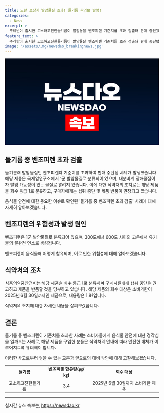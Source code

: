 ```yaml
---
title: 노란 포장지 발암물질 초과! 들기름 주의보 발령!
categories:
  - News
excerpt: >
  뚜레반이 출시한 고소하고진한들기름이 발암물질 벤조피렌 기준치를 초과 검출돼 판매 중단됐다. 식품의약품안전처에 따르면, 해당 제품에서는 3.4㎍/㎏의 벤조피렌이 검출됐는데, 기준치는 2.0㎍/㎏ 이하다. 벤조피렌은 국제암연구소에서 1군 발암물질로 분류되며, 내분비계 장애물질이자 발암 가능성이 있는 물질로 알려져 있다. 소비자는 해당 제품을 섭취 중단하고 구입처에 반품할 것을 권고받았다.
feature_text: >
  뚜레반이 출시한 고소하고진한들기름이 발암물질 벤조피렌 기준치를 초과 검출돼 판매 중단됐다. 식품의약품안전처에 따르면, 해당 제품에서는 3.4㎍/㎏의 벤조피렌이 검출됐는데, 기준치는 2.0㎍/㎏ 이하다. 벤조피렌은 국제암연구소에서 1군 발암물질로 분류되며, 내분비계 장애물질이자 발암 가능성이 있는 물질로 알려져 있다. 소비자는 해당 제품을 섭취 중단하고 구입처에 반품할 것을 권고받았다.
image: '/assets/img/newsdao_breakingnews.jpg'
---
```


<p><img src="/assets/img/newsdao_breakingnews.jpg" alt="koreaapp 속보" /></p>

<h2 data-ke-size="size26">들기름 중 벤조피렌 초과 검출</h2>

<p>들기름에 발암물질인 벤조피렌이 기준치를 초과하여 판매 중단된 사례가 발생했습니다. 해당 제품은 국제암연구소에서 1군 발암물질로 분류되어 있으며, 내분비계 장애물질이자 발암 가능성이 있는 물질로 알려져 있습니다. 이에 대한 식약처의 조치로는 해당 제품을 회수 등급 1로 분류하고, 구매자에게는 섭취 중단 및 제품 반품이 권장되고 있습니다.</p>

<p data-ke-size="size16">음식물 안전에 대한 중요한 이슈로 확인된 '들기름 중 벤조피렌 초과 검출' 사례에 대해 자세히 알아보겠습니다.</p>

<h2 data-ke-size="size26">벤조피렌의 위험성과 발생 원인</h2>

<p>벤조피렌은 1군 발암물질로 분류되어 있으며, 300도에서 600도 사이의 고온에서 유기물의 불완전 연소로 생성됩니다.</p>

<p data-ke-size="size16">벤조피렌이 음식물에 어떻게 함유되며, 이로 인한 위험성에 대해 알아보겠습니다.</p>

<h2 data-ke-size="size26">식약처의 조치</h2>

<p>식품의약품안전처는 해당 제품을 회수 등급 1로 분류하여 구매자들에게 섭취 중단을 권고하고 제품을 반품할 것을 당부하고 있습니다. 해당 제품의 회수 대상은 소비기한이 2025년 6월 30일까지인 제품으로, 내용량은 1.8ℓ입니다.</p>

<p data-ke-size="size16">식약처의 조치에 대한 자세한 내용을 살펴보겠습니다.</p>

<h2 data-ke-size="size26">결론</h2>

<p>들기름 중 벤조피렌이 기준치를 초과한 사례는 소비자들에게 음식물 안전에 대한 경각심을 일깨우는 사례로, 해당 제품을 구입한 분들은 식약처의 안내에 따라 안전한 대처가 이루어지도록 유의해야 합니다.</p>

<p data-ke-size="size16">이러한 사고로부터 얻을 수 있는 교훈과 앞으로의 대비 방안에 대해 고찰해보겠습니다.</p>

<table>
  <tr>
    <td style="text-align: center; height: 17px;"><b>들기름</b></td>
    <td style="text-align: center; height: 17px;"><b>벤조피렌 함유량(㎍/㎏)</b></td>
    <td style="text-align: center; height: 17px;"><b>회수 대상</b></td>
  </tr>
  <tr>
    <td style="text-align: center; height: 17px;">고소하고진한들기름</td>
    <td style="text-align: center; height: 17px;">3.4</td>
    <td style="text-align: center; height: 17px;">2025년 6월 30일까지 소비기한 제품</td>
  </tr>
</table>

<hr>
실시간 뉴스 속보는, <a href="https://newsdao.kr" rel="dofollow">https://newsdao.kr</a>


